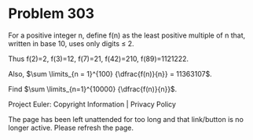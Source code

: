 #   Problem 303

   For a positive integer n, define f(n) as the least positive multiple of n
   that, written in base 10, uses only digits ≤ 2.

   Thus f(2)=2, f(3)=12, f(7)=21, f(42)=210, f(89)=1121222.

   Also, $\sum \limits_{n = 1}^{100} {\dfrac{f(n)}{n}} = 11363107$.

   Find $\sum \limits_{n=1}^{10000} {\dfrac{f(n)}{n}}$.

   Project Euler: Copyright Information | Privacy Policy

   The page has been left unattended for too long and that link/button is no
   longer active. Please refresh the page.
